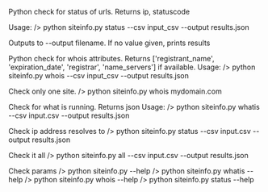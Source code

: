 Python check for status of urls. Returns ip, statuscode

Usage:
/> python siteinfo.py status --csv input_csv --output results.json

Outputs to --output filename. If no value given, prints results

Python check for whois attributes. Returns ['registrant_name', 'expiration_date', 'registrar', 'name_servers'] if available.
Usage:
/> python siteinfo.py whois --csv input_csv --output results.json

Check only one site.
/> python siteinfo.py whois mydomain.com 

Check for what is running. Returns json 
Usage:
/> python siteinfo.py whatis --csv input.csv --output results.json

Check ip address resolves to
/> python siteinfo.py status --csv input.csv --output results.json

Check it all
/> python siteinfo.py all --csv input.csv --output results.json 

Check params
/> python siteinfo.py --help
/> python siteinfo.py whatis --help
/> python siteinfo.py whois --help
/> python siteinfo.py status --help
